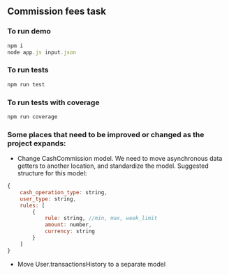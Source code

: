 ## Commission fees task

### To run demo
```javascript
npm i
node app.js input.json
```

### To run tests
```javascript
npm run test
```

### To run tests with coverage
```javascript
npm run coverage
```

### Some places that need to be improved or changed as the project expands:
- Change CashCommission model. We need to move asynchronous data getters to another location, and standardize the model.
  Suggested structure for this model:
```javascript
{
    cash_operation_type: string,
    user_type: string,
    rules: [
        {
            rule: string, //min, max, week_limit
            amount: number,
            currency: string
        }
    ]    
}
```  
- Move User.transactionsHistory to a separate model

